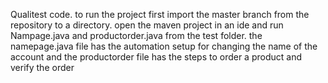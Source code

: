 Qualitest code.
to run the project first import the master branch from the repository to a directory.
open the maven project in an ide and run Nampage.java and productorder.java from the test folder.
the namepage.java file has the automation setup for changing the name of the account and the productorder file has the steps to order a product and verify the order
